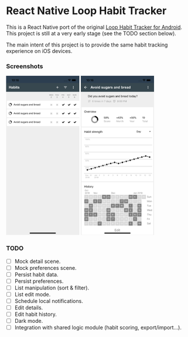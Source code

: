 # React Native Loop Habit Tracker

This is a React Native port of the original [Loop Habit Tracker for Android](https://github.com/iSoron/uhabits). This project is still at a very early stage (see the TODO section below).

The main intent of this project is to provide the same habit tracking experience on iOS devices.

### Screenshots

<p float="left">
  <img alt="Habit list" src="screenshots/ios/iPhone%20XR%20-%20Habit%20list%20scene.png" width="200" />
  <img alt="Habit detail" src="screenshots/ios/iPhone%20XR%20-%20Habit%20detail%20scene.png" width="200" /> 
</p>

### TODO

- [ ] Mock detail scene.
- [ ] Mock preferences scene.
- [ ] Persist habit data.
- [ ] Persist preferences.
- [ ] List manipulation (sort & filter).
- [ ] List edit mode.
- [ ] Schedule local notifications.
- [ ] Edit details.
- [ ] Edit habit history.
- [ ] Dark mode.
- [ ] Integration with shared logic module (habit scoring, export/import...).
